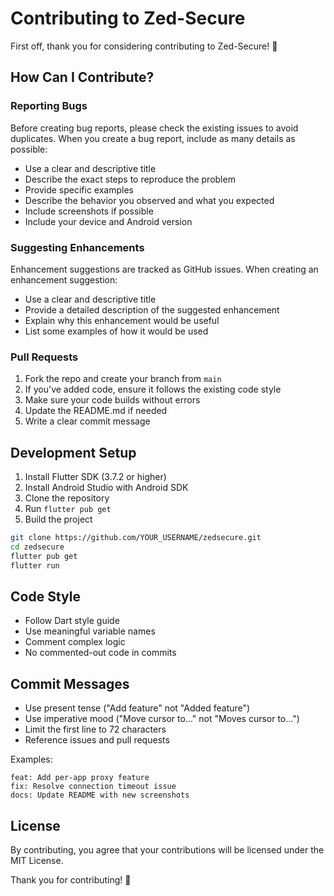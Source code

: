 # Contributing to Zed-Secure

First off, thank you for considering contributing to Zed-Secure! 🎉

## How Can I Contribute?

### Reporting Bugs

Before creating bug reports, please check the existing issues to avoid duplicates. When you create a bug report, include as many details as possible:

- Use a clear and descriptive title
- Describe the exact steps to reproduce the problem
- Provide specific examples
- Describe the behavior you observed and what you expected
- Include screenshots if possible
- Include your device and Android version

### Suggesting Enhancements

Enhancement suggestions are tracked as GitHub issues. When creating an enhancement suggestion:

- Use a clear and descriptive title
- Provide a detailed description of the suggested enhancement
- Explain why this enhancement would be useful
- List some examples of how it would be used

### Pull Requests

1. Fork the repo and create your branch from `main`
2. If you've added code, ensure it follows the existing code style
3. Make sure your code builds without errors
4. Update the README.md if needed
5. Write a clear commit message

## Development Setup

1. Install Flutter SDK (3.7.2 or higher)
2. Install Android Studio with Android SDK
3. Clone the repository
4. Run `flutter pub get`
5. Build the project

```bash
git clone https://github.com/YOUR_USERNAME/zedsecure.git
cd zedsecure
flutter pub get
flutter run
```

## Code Style

- Follow Dart style guide
- Use meaningful variable names
- Comment complex logic
- No commented-out code in commits

## Commit Messages

- Use present tense ("Add feature" not "Added feature")
- Use imperative mood ("Move cursor to..." not "Moves cursor to...")
- Limit the first line to 72 characters
- Reference issues and pull requests

Examples:
```
feat: Add per-app proxy feature
fix: Resolve connection timeout issue
docs: Update README with new screenshots
```

## License

By contributing, you agree that your contributions will be licensed under the MIT License.

Thank you for contributing! 🙏

